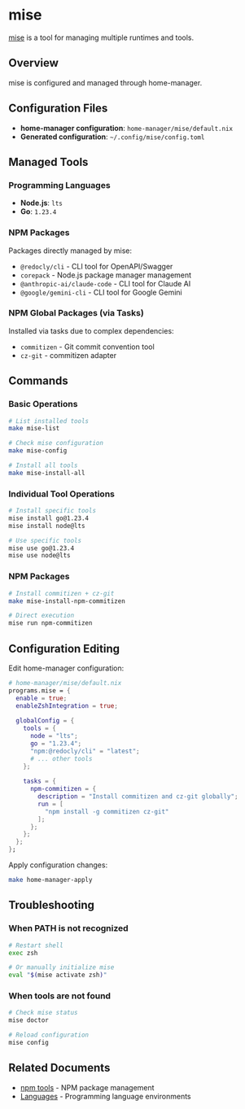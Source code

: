 # mise

[mise](https://mise.jdx.dev/) is a tool for managing multiple runtimes and tools.

## Overview

mise is configured and managed through home-manager.

## Configuration Files

- **home-manager configuration**: `home-manager/mise/default.nix`
- **Generated configuration**: `~/.config/mise/config.toml`

## Managed Tools

### Programming Languages

- **Node.js**: `lts`
- **Go**: `1.23.4`

### NPM Packages

Packages directly managed by mise:

- `@redocly/cli` - CLI tool for OpenAPI/Swagger
- `corepack` - Node.js package manager management
- `@anthropic-ai/claude-code` - CLI tool for Claude AI
- `@google/gemini-cli` - CLI tool for Google Gemini

### NPM Global Packages (via Tasks)

Installed via tasks due to complex dependencies:

- `commitizen` - Git commit convention tool
- `cz-git` - commitizen adapter

## Commands

### Basic Operations

```sh
# List installed tools
make mise-list

# Check mise configuration
make mise-config

# Install all tools
make mise-install-all
```

### Individual Tool Operations

```sh
# Install specific tools
mise install go@1.23.4
mise install node@lts

# Use specific tools
mise use go@1.23.4
mise use node@lts
```

### NPM Packages

```sh
# Install commitizen + cz-git
make mise-install-npm-commitizen

# Direct execution
mise run npm-commitizen
```

## Configuration Editing

Edit home-manager configuration:

```nix
# home-manager/mise/default.nix
programs.mise = {
  enable = true;
  enableZshIntegration = true;
  
  globalConfig = {
    tools = {
      node = "lts";
      go = "1.23.4";
      "npm:@redocly/cli" = "latest";
      # ... other tools
    };
    
    tasks = {
      npm-commitizen = {
        description = "Install commitizen and cz-git globally";
        run = [
          "npm install -g commitizen cz-git"
        ];
      };
    };
  };
};
```

Apply configuration changes:

```sh
make home-manager-apply
```

## Troubleshooting

### When PATH is not recognized

```sh
# Restart shell
exec zsh

# Or manually initialize mise
eval "$(mise activate zsh)"
```

### When tools are not found

```sh
# Check mise status
mise doctor

# Reload configuration
mise config
```

## Related Documents

- [npm tools](50_npm_tools.md) - NPM package management
- [Languages](30_languages.md) - Programming language environments
